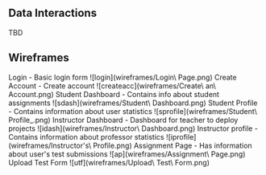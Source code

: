 ## Data Interactions
TBD

## Wireframes
Login - Basic login form
![login](wireframes/Login\ Page.png)
Create Account - Create account
![createacc](wireframes/Create\ an\ Account.png)
Student Dashboard - Contains info about student assignments
![sdash](wireframes/Student\ Dashboard.png)
Student Profile - Contains information about user statistics
![sprofile](wireframes/Student\ Profile_.png)
Instructor Dashboard - Dashboard for teacher to deploy projects
![idash](wireframes/Instructor\ Dashboard.png)
Instructor profile - Contains information about professor statistics
![iprofile](wireframes/Instructor's\ Profile.png)
Assignment Page - Has information about user's test submissions
![ap](wireframes/Assignment\ Page.png)
Upload Test Form 
![utf](wireframes/Upload\ Test\ Form.png)
